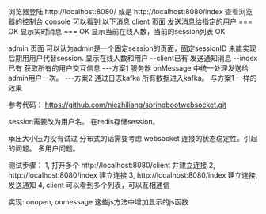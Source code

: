 浏览器登陆 http://localhost:8080/ 或是 http://localhost:8080/index
查看浏览器的控制台 console 可以看到 以下消息
client 页面
发送消息给指定的用户       === OK
显示实时消息              === OK
显示当前在线人数，当前的session列表 OK

admin 页面
可以认为admin是一个固定session的页面，固定sessionID 未能实现
后期用用户代替session.
显示在线人数和用户 --client已有
发送通知消息      --index已有
获取所有的用户交互信息 
    ---方案1 服务器 onMessage 中统一处理发送给admin用户一次。
    ---方案2 通过日志kafka 所有数据进入kafka。 与方案1 一样的效果 

参考代码：
   https://github.com/niezhiliang/springbootwebsocket.git  

session需要改为用户名。 
    在redis存储session。

承压大小压力没有试过
    分布式的话需要考虑 websocket 连接的状态稳定性。引起的问题。
    多用户问题。

测试步骤：
1, 打开多个 http://localhost:8080/client 并建立连接
2,    http://localhost:8080/index 建立连接
3, http://localhost:8080/index 建立连接,发送通知
4, client 可以看到多个列表，可以互相通信

实现: 
    onopen, onmessage 这些js方法中增加显示的js函数
